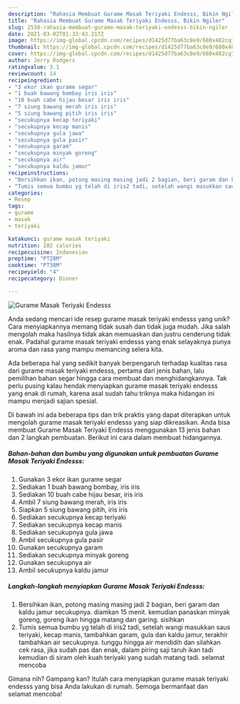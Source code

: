 ```yaml
---
description: "Rahasia Membuat Gurame Masak Teriyaki Endesss, Bikin Ngiler"
title: "Rahasia Membuat Gurame Masak Teriyaki Endesss, Bikin Ngiler"
slug: 2530-rahasia-membuat-gurame-masak-teriyaki-endesss-bikin-ngiler
date: 2021-03-02T01:33:43.217Z
image: https://img-global.cpcdn.com/recipes/d1425d77ba63c8e9/680x482cq70/gurame-masak-teriyaki-endesss-foto-resep-utama.jpg
thumbnail: https://img-global.cpcdn.com/recipes/d1425d77ba63c8e9/680x482cq70/gurame-masak-teriyaki-endesss-foto-resep-utama.jpg
cover: https://img-global.cpcdn.com/recipes/d1425d77ba63c8e9/680x482cq70/gurame-masak-teriyaki-endesss-foto-resep-utama.jpg
author: Jerry Rodgers
ratingvalue: 3.1
reviewcount: 14
recipeingredient:
- "3 ekor ikan gurame segar"
- "1 buah bawang bombay iris iris"
- "10 buah cabe hijau besar iris iris"
- "7 siung bawang merah iris iris"
- "5 siung bawang pitih iris iris"
- "secukupnya kecap teriyaki"
- "secukupnya kecap manis"
- "secukupnya gula jawa"
- "secukupnya gula pasir"
- "secukupnya garam"
- "secukupnya minyak goreng"
- "secukupnya air"
- "secukupnya kaldu jamur"
recipeinstructions:
- "Bersihkan ikan, potong masing masing jadi 2 bagian, beri garam dan kaldu jamur secukupnya. diamkan 15 menit. kemudian panaskan minyak goreng, goreng ikan hingga matang dan garing. sisihkan"
- "Tumis semua bumbu yg telah di iris2 tadi, setelah wangi masukkan saus teriyaki, kecap manis, tambahkan garam, gula dan kaldu jamur, terakhir tambahkan air secukupnya. tunggu hingga air mendidih dan silahkan cek rasa, jika sudah pas dan enak, dalam piring saji taruh ikan tadi kemudian di siram oleh kuah teriyaki yang sudah matang tadi. selamat mencoba"
categories:
- Resep
tags:
- gurame
- masak
- teriyaki

katakunci: gurame masak teriyaki 
nutrition: 282 calories
recipecuisine: Indonesian
preptime: "PT28M"
cooktime: "PT38M"
recipeyield: "4"
recipecategory: Dinner

---
```



![Gurame Masak Teriyaki Endesss](https://img-global.cpcdn.com/recipes/d1425d77ba63c8e9/680x482cq70/gurame-masak-teriyaki-endesss-foto-resep-utama.jpg)

Anda sedang mencari ide resep gurame masak teriyaki endesss yang unik? Cara menyiapkannya memang tidak susah dan tidak juga mudah. Jika salah mengolah maka hasilnya tidak akan memuaskan dan justru cenderung tidak enak. Padahal gurame masak teriyaki endesss yang enak selayaknya punya aroma dan rasa yang mampu memancing selera kita.



Ada beberapa hal yang sedikit banyak berpengaruh terhadap kualitas rasa dari gurame masak teriyaki endesss, pertama dari jenis bahan, lalu pemilihan bahan segar hingga cara membuat dan menghidangkannya. Tak perlu pusing kalau hendak menyiapkan gurame masak teriyaki endesss yang enak di rumah, karena asal sudah tahu triknya maka hidangan ini mampu menjadi sajian spesial.


Di bawah ini ada beberapa tips dan trik praktis yang dapat diterapkan untuk mengolah gurame masak teriyaki endesss yang siap dikreasikan. Anda bisa membuat Gurame Masak Teriyaki Endesss menggunakan 13 jenis bahan dan 2 langkah pembuatan. Berikut ini cara dalam membuat hidangannya.

<!--inarticleads1-->

##### Bahan-bahan dan bumbu yang digunakan untuk pembuatan Gurame Masak Teriyaki Endesss:

1. Gunakan 3 ekor ikan gurame segar
1. Sediakan 1 buah bawang bombay, iris iris
1. Sediakan 10 buah cabe hijau besar, iris iris
1. Ambil 7 siung bawang merah, iris iris
1. Siapkan 5 siung bawang pitih, iris iris
1. Sediakan secukupnya kecap teriyaki
1. Sediakan secukupnya kecap manis
1. Sediakan secukupnya gula jawa
1. Ambil secukupnya gula pasir
1. Gunakan secukupnya garam
1. Sediakan secukupnya minyak goreng
1. Gunakan secukupnya air
1. Ambil secukupnya kaldu jamur




<!--inarticleads2-->

##### Langkah-langkah menyiapkan Gurame Masak Teriyaki Endesss:

1. Bersihkan ikan, potong masing masing jadi 2 bagian, beri garam dan kaldu jamur secukupnya. diamkan 15 menit. kemudian panaskan minyak goreng, goreng ikan hingga matang dan garing. sisihkan
1. Tumis semua bumbu yg telah di iris2 tadi, setelah wangi masukkan saus teriyaki, kecap manis, tambahkan garam, gula dan kaldu jamur, terakhir tambahkan air secukupnya. tunggu hingga air mendidih dan silahkan cek rasa, jika sudah pas dan enak, dalam piring saji taruh ikan tadi kemudian di siram oleh kuah teriyaki yang sudah matang tadi. selamat mencoba




Gimana nih? Gampang kan? Itulah cara menyiapkan gurame masak teriyaki endesss yang bisa Anda lakukan di rumah. Semoga bermanfaat dan selamat mencoba!

